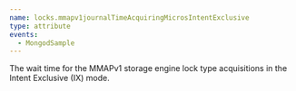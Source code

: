 ```yaml
---
name: locks.mmapv1journalTimeAcquiringMicrosIntentExclusive
type: attribute
events:
  - MongodSample
---
```


The wait time for the MMAPv1 storage engine lock type acquisitions in the Intent Exclusive (IX) mode.